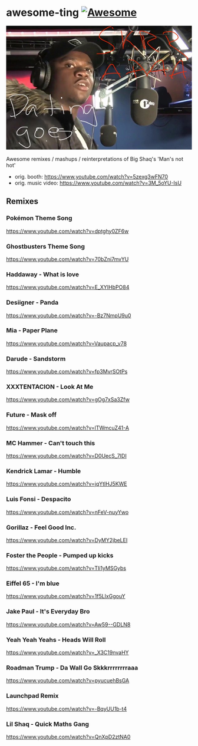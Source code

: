 # awesome-ting [![Awesome](https://awesome.re/badge.svg)](https://awesome.re)

![Big Shaq](./68747470733a2f2f70686f746f732e6d796a6f796f6e6c696e652e636f6d2f70686f746f732f6e6577732f3230313731302f363531323233333533363132315f373632323635363834373139352e6a7067.jpeg)

Awesome remixes / mashups / reinterpretations of Big Shaq's 'Man's not hot' 
- orig. booth: https://www.youtube.com/watch?v=5zexg3wFN70
- orig. music video: https://www.youtube.com/watch?v=3M_5oYU-IsU

## Remixes

### Pokémon Theme Song
https://www.youtube.com/watch?v=dptghy0ZF6w

### Ghostbusters Theme Song
https://www.youtube.com/watch?v=70bZni7mvYU

### Haddaway - What is love
https://www.youtube.com/watch?v=E_XYIHbPO84

### Desiigner - Panda
https://www.youtube.com/watch?v=-Bz7NmpU9u0

### Mia - Paper Plane
https://www.youtube.com/watch?v=Vaupacp_v78

### Darude - Sandstorm
https://www.youtube.com/watch?v=fp3MvrSOtPs

### XXXTENTACION - Look At Me
https://www.youtube.com/watch?v=gOg7xSa3Zfw

### Future - Mask off
https://www.youtube.com/watch?v=lTWmcuZ41-A

### MC Hammer - Can't touch this
https://www.youtube.com/watch?v=D0UecS_7IDI

### Kendrick Lamar - Humble
https://www.youtube.com/watch?v=jqYtlHJ5KWE

### Luis Fonsi - Despacito
https://www.youtube.com/watch?v=nFeV-nuyYwo

### Gorillaz - Feel Good Inc.
https://www.youtube.com/watch?v=DyMY2jbeLEI

### Foster the People - Pumped up kicks
https://www.youtube.com/watch?v=TIi1yMSGybs

### Eiffel 65 - I'm blue
https://www.youtube.com/watch?v=1f5LIxGgouY

### Jake Paul - It's Everyday Bro
https://www.youtube.com/watch?v=Aw59--GDLN8

### Yeah Yeah Yeahs - Heads Will Roll
https://www.youtube.com/watch?v=_X3C19nvaHY

### Roadman Trump - Da Wall Go Skkkrrrrrrrraaa
https://www.youtube.com/watch?v=pyucuehBsGA

### Launchpad Remix
https://www.youtube.com/watch?v=-BqyUU1b-t4

### Lil Shaq - Quick Maths Gang
https://www.youtube.com/watch?v=QnXpD2ztNA0
